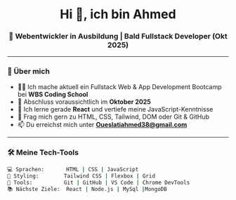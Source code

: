 
<h1 align="center">Hi 👋, ich bin Ahmed</h1>
<h3 align="center">🚀 Webentwickler in Ausbildung | Bald Fullstack Developer (Okt 2025)</h3>

---

### 🧠 Über mich

- 👨‍💻 Ich mache aktuell ein Fullstack Web & App Development Bootcamp bei **WBS Coding School**  
- 📅 Abschluss voraussichtlich im **Oktober 2025**  
- 🌱 Ich lerne gerade **React** und vertiefe meine JavaScript-Kenntnisse  
- 💬 Frag mich gern zu HTML, CSS, Tailwind, DOM oder Git & GitHub  
- 📫 Du erreichst mich unter **Oueslatiahmed38@gmail.com**

---

### 🛠️ Meine Tech-Tools

```bash
💻 Sprachen:       HTML | CSS | JavaScript  
🎨 Styling:        Tailwind CSS | Flexbox | Grid  
🧰 Tools:          Git | GitHub | VS Code | Chrome DevTools  
📚 Nächste Ziele:  React | Node.js | MySql |MongoDB
